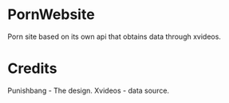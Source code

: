 # PornWebsite
Porn site based on its own api that obtains data through xvideos.

# Credits
Punishbang - The design.
Xvideos - data source.
